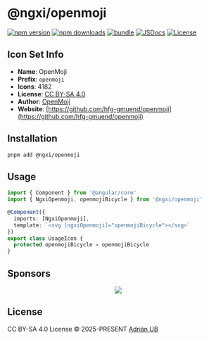 # @ngxi/openmoji

[![npm version][npm-version-src]][npm-version-href]
[![npm downloads][npm-downloads-src]][npm-downloads-href]
[![bundle][bundle-src]][bundle-href]
[![JSDocs][jsdocs-src]][jsdocs-href]
[![License][license-src]][license-href]

## Icon Set Info

- **Name**: OpenMoji
- **Prefix**: `openmoji`
- **Icons**: 4182
- **License**: [CC BY-SA 4.0](https://creativecommons.org/licenses/by-sa/4.0/)
- **Author**: [OpenMoji](https://github.com/hfg-gmuend/openmoji)
- **Website**: [https://github.com/hfg-gmuend/openmoji](https://github.com/hfg-gmuend/openmoji)

## Installation

```sh
pnpm add @ngxi/openmoji
```

## Usage

```ts
import { Component } from '@angular/core'
import { NgxiOpenmoji, openmojiBicycle } from '@ngxi/openmoji'

@Component({
  imports: [NgxiOpenmoji],
  template: `<svg [ngxiOpenmoji]="openmojiBicycle"></svg>`
})
export class UsageIcon {
  protected openmojiBicycle = openmojiBicycle
}
```

## Sponsors

<p align="center">
  <a href="https://cdn.jsdelivr.net/gh/adrian-ub/static/sponsors.svg">
    <img src='https://cdn.jsdelivr.net/gh/adrian-ub/static/sponsors.svg'/>
  </a>
</p>

## License

CC BY-SA 4.0 License © 2025-PRESENT [Adrián UB](https://github.com/adrian-ub)

<!-- Badges -->

[npm-version-src]: https://img.shields.io/npm/v/@ngxi/openmoji?style=flat&colorA=080f12&colorB=1fa669
[npm-version-href]: https://npmjs.com/package/@ngxi/openmoji
[npm-downloads-src]: https://img.shields.io/npm/dm/@ngxi/openmoji?style=flat&colorA=080f12&colorB=1fa669
[npm-downloads-href]: https://npmjs.com/package/@ngxi/openmoji
[bundle-src]: https://img.shields.io/bundlephobia/minzip/@ngxi/openmoji?style=flat&colorA=080f12&colorB=1fa669&label=minzip
[bundle-href]: https://bundlephobia.com/result?p=@ngxi/openmoji
[license-src]: https://img.shields.io/npm/l/@ngxi/openmoji?style=flat&colorA=080f12&colorB=1fa669
[license-href]: https://github.com/adrian-ub/ngxi/blob/main/LICENSE
[jsdocs-src]: https://img.shields.io/badge/jsdocs-reference-080f12?style=flat&colorA=080f12&colorB=1fa669
[jsdocs-href]: https://www.jsdocs.io/package/@ngxi/openmoji

